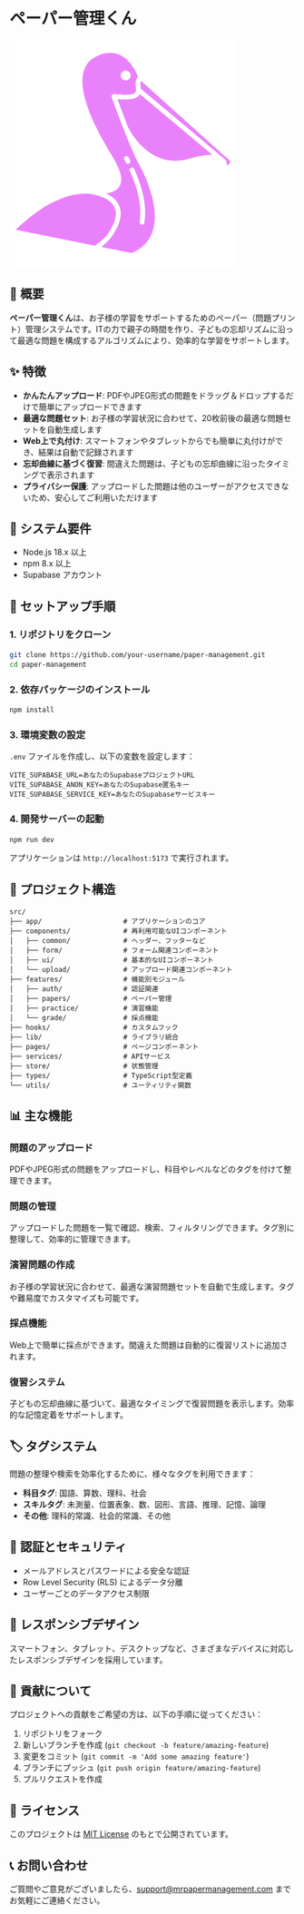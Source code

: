 # ペーパー管理くん

![ロゴ](public/images/pelican-logo2.png)

## 📝 概要

**ペーパー管理くん**は、お子様の学習をサポートするためのペーパー（問題プリント）管理システムです。ITの力で親子の時間を作り、子どもの忘却リズムに沿って最適な問題を構成するアルゴリズムにより、効率的な学習をサポートします。

## ✨ 特徴

- **かんたんアップロード**: PDFやJPEG形式の問題をドラッグ＆ドロップするだけで簡単にアップロードできます
- **最適な問題セット**: お子様の学習状況に合わせて、20枚前後の最適な問題セットを自動生成します
- **Web上で丸付け**: スマートフォンやタブレットからでも簡単に丸付けができ、結果は自動で記録されます
- **忘却曲線に基づく復習**: 間違えた問題は、子どもの忘却曲線に沿ったタイミングで表示されます
- **プライバシー保護**: アップロードした問題は他のユーザーがアクセスできないため、安心してご利用いただけます

## 🔧 システム要件

- Node.js 18.x 以上
- npm 8.x 以上
- Supabase アカウント

## 🚀 セットアップ手順

### 1. リポジトリをクローン

```bash
git clone https://github.com/your-username/paper-management.git
cd paper-management
```

### 2. 依存パッケージのインストール

```bash
npm install
```

### 3. 環境変数の設定

`.env` ファイルを作成し、以下の変数を設定します：

```
VITE_SUPABASE_URL=あなたのSupabaseプロジェクトURL
VITE_SUPABASE_ANON_KEY=あなたのSupabase匿名キー
VITE_SUPABASE_SERVICE_KEY=あなたのSupabaseサービスキー
```

### 4. 開発サーバーの起動

```bash
npm run dev
```

アプリケーションは `http://localhost:5173` で実行されます。

## 📂 プロジェクト構造

```
src/
├── app/                    # アプリケーションのコア
├── components/             # 再利用可能なUIコンポーネント
│   ├── common/             # ヘッダー、フッターなど
│   ├── form/               # フォーム関連コンポーネント
│   ├── ui/                 # 基本的なUIコンポーネント
│   └── upload/             # アップロード関連コンポーネント
├── features/               # 機能別モジュール
│   ├── auth/               # 認証関連
│   ├── papers/             # ペーパー管理
│   ├── practice/           # 演習機能
│   └── grade/              # 採点機能
├── hooks/                  # カスタムフック
├── lib/                    # ライブラリ統合
├── pages/                  # ページコンポーネント
├── services/               # APIサービス
├── store/                  # 状態管理
├── types/                  # TypeScript型定義
└── utils/                  # ユーティリティ関数
```

## 📊 主な機能

### 問題のアップロード

PDFやJPEG形式の問題をアップロードし、科目やレベルなどのタグを付けて整理できます。

### 問題の管理

アップロードした問題を一覧で確認、検索、フィルタリングできます。タグ別に整理して、効率的に管理できます。

### 演習問題の作成

お子様の学習状況に合わせて、最適な演習問題セットを自動で生成します。タグや難易度でカスタマイズも可能です。

### 採点機能

Web上で簡単に採点ができます。間違えた問題は自動的に復習リストに追加されます。

### 復習システム

子どもの忘却曲線に基づいて、最適なタイミングで復習問題を表示します。効率的な記憶定着をサポートします。

## 🏷️ タグシステム

問題の整理や検索を効率化するために、様々なタグを利用できます：

- **科目タグ**: 国語、算数、理科、社会
- **スキルタグ**: 未測量、位置表象、数、図形、言語、推理、記憶、論理
- **その他**: 理科的常識、社会的常識、その他

## 🔐 認証とセキュリティ

- メールアドレスとパスワードによる安全な認証
- Row Level Security (RLS) によるデータ分離
- ユーザーごとのデータアクセス制限

## 📱 レスポンシブデザイン

スマートフォン、タブレット、デスクトップなど、さまざまなデバイスに対応したレスポンシブデザインを採用しています。

## 🤝 貢献について

プロジェクトへの貢献をご希望の方は、以下の手順に従ってください：

1. リポジトリをフォーク
2. 新しいブランチを作成 (`git checkout -b feature/amazing-feature`)
3. 変更をコミット (`git commit -m 'Add some amazing feature'`)
4. ブランチにプッシュ (`git push origin feature/amazing-feature`)
5. プルリクエストを作成

## 📄 ライセンス

このプロジェクトは [MIT License](LICENSE) のもとで公開されています。

## 📞 お問い合わせ

ご質問やご意見がございましたら、[support@mrpapermanagement.com](mailto:support@mrpapermanagement.com) までお気軽にご連絡ください。
